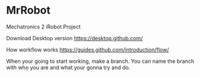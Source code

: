 # MrRobot
Mechatronics 2 iRobot Project 

Download Desktop version https://desktop.github.com/

How workflow works https://guides.github.com/introduction/flow/

When your going to start working, make a branch. You can name the branch with who you are and what your gonna try and do.

